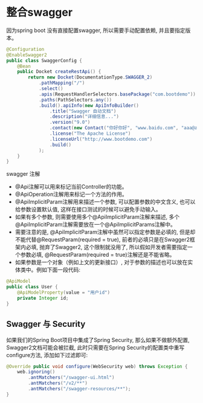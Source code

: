 # 整合swagger
因为spring boot 没有直接配置swagger, 所以需要手动配置依赖, 并且要指定版本。

```java
@Configuration
@EnableSwagger2
public class SwaggerConfig {
    @Bean
    public Docket createRestApi() {
        return new Docket(DocumentationType.SWAGGER_2)
            .pathMapping("/")
            .select()
            .apis(RequestHandlerSelectors.basePackage("com.bootdemo"))
            .paths(PathSelectors.any())
            .build().apiInfo(new ApiInfoBuilder()
                .title("Swagger 自动文档")
                .description("详细信息...")
                .version("9.0")
                .contact(new Contact("你好你好", "www.baidu.com", "aaa@aaa.com"))
                .license("The Apache License")
                .licenseUrl("http://www.bootdemo.com")
                .build()
            );
    }
}
```

swagger 注解
* @Api注解可以用来标记当前Controller的功能。
* @ApiOperation注解用来标记一个方法的作用。
* @ApiImplicitParam注解用来描述一个参数, 可以配置参数的中文含义, 也可以给参数设置默认值, 这样在接口测试的时候可以避免手动输入。
* 如果有多个参数, 则需要使用多个@ApiImplicitParam注解来描述, 多个@ApiImplicitParam注解需要放在一个@ApiImplicitParams注解中。
* 需要注意的是, @ApiImplicitParam注解中虽然可以指定参数是必填的, 但是却不能代替@RequestParam(required = true), 前者的必填只是在Swagger2框架内必填, 抛弃了Swagger2, 这个限制就没用了, 所以假如开发者需要指定一个参数必填, @RequestParam(required = true)注解还是不能省略。
* 如果参数是一个对象（例如上文的更新接口）, 对于参数的描述也可以放在实体类中。例如下面一段代码: 
```java
@ApiModel
public class User {
    @ApiModelProperty(value = "用户id")
    private Integer id;
}
```

## Swagger 与 Security
如果我们的Spring Boot项目中集成了Spring Security, 那么如果不做额外配置, Swagger2文档可能会被拦截, 此时只需要在Spring Security的配置类中重写configure方法, 添加如下过滤即可: 
```java
@Override public void configure(WebSecurity web) throws Exception {
    web.ignoring()
        .antMatchers("/swagger-ui.html")
        .antMatchers("/v2/**")
        .antMatchers("/swagger-resources/**");
}
```